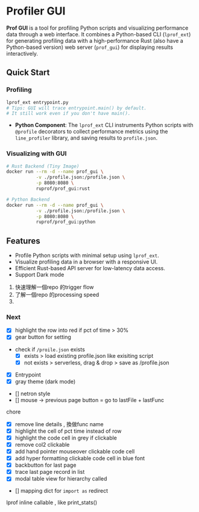 # Profiler GUI

**Prof GUI** is a tool for profiling Python scripts and visualizing performance data through a web interface. It combines a Python-based CLI (`lprof_ext`) for generating profiling data with a high-performance Rust (also have a Python-based version) web server (`prof_gui`) for displaying results interactively.

## Quick Start

### Profiling
```bash
lprof_ext entrypoint.py
# Tips: GUI will trace entrypoint.main() by default.
# It still work even if you don't have main().
```
- **Python Component**: The `lprof_ext` CLI instruments Python scripts with `@profile` decorators to collect performance metrics using the `line_profiler` library, and saving results to `profile.json`.


### Visualizing with GUI
```bash
# Rust Backend (Tiny Image)
docker run --rm -d --name prof_gui \
           -v ./profile.json:/profile.json \
           -p 8080:8080 \
           ruprof/prof_gui:rust

# Python Backend
docker run --rm -d --name prof_gui \
           -v ./profile.json:/profile.json \
           -p 8080:8080 \
           ruprof/prof_gui:python
```

## Features
- Profile Python scripts with minimal setup using `lprof_ext`.
- Visualize profiling data in a browser with a responsive UI.
- Efficient Rust-based API server for low-latency data access.
- Support Dark mode

1. 快速理解一個repo 的trigger flow 
2. 了解一個repo 的processing speed
3. 

### Next
- [x] highlight the row into red if pct of time > 30% 
- [x] gear button for setting
- check if `/proile.json` exists
    - [x] exists > load existing profile.json like exisiting script 
    - [x] not exists > serverless, drag & drop > save as /profile.json
- [x] Entrypoint
- [x] gray theme (dark mode)
- [] netron style
- [] mouse -> previous page button = go to lastFile + lastFunc

chore 
- [x] remove line details , 換做func name
- [x] highlight the cell of pct time instead of row 
- [x] highlight the code cell in grey if clickable 
- [x] remove col2 clickable
- [x] add hand pointer mouseover clickable code cell
- [x] add hyper formatting clickable code cell in blue font
- [x] backbutton for last page
- [x] trace last page record in list
- [x] modal table view for hierarchy called
- [] mapping dict for `import as` redirect



lprof 
inline callable , like print_stats()